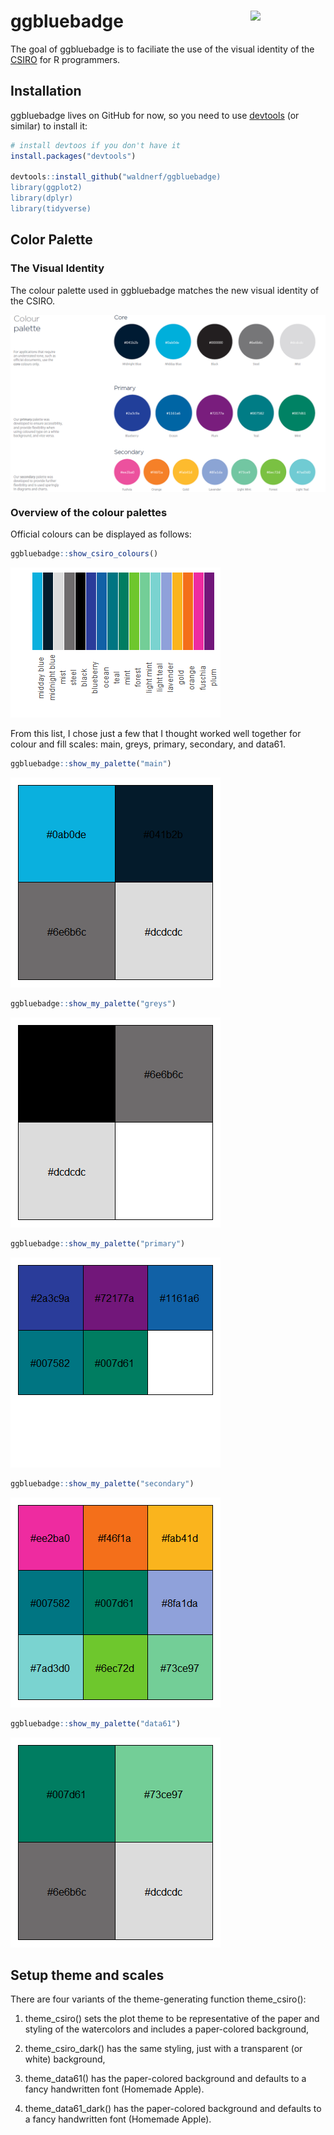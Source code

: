 <!-- README.md is generated from README.Rmd. Please edit that file -->
ggbluebadge <img src="man/figures/logo.png" align="right" width="120" />
========================================================================

<!-- badges: start -->
<!-- badges: end -->
The goal of ggbluebadge is to faciliate the use of the visual identity
of the [CSIRO](www.csiro.au) for R programmers.

Installation
------------

ggbluebadge lives on GitHub for now, so you need to use
[devtools](https://cran.r-project.org/web/packages/devtools/index.html)
(or similar) to install it:

``` r
# install devtoos if you don't have it
install.packages("devtools")

devtools::install_github("waldnerf/ggbluebadge)
library(ggplot2)
library(dplyr)
library(tidyverse)
```

Color Palette
-------------

### The Visual Identity

The colour palette used in ggbluebadge matches the new visual identity
of the CSIRO.

<img src="man/figures/ggbluebadge_intro.png" align="center" width="840" />

### Overview of the colour palettes

Official colours can be displayed as follows:

``` r
ggbluebadge::show_csiro_colours()
```

![](figures/README-show-all-1.png)

From this list, I chose just a few that I thought worked well together
for colour and fill scales: main, greys, primary, secondary, and data61.

``` r
ggbluebadge::show_my_palette("main")
```

![](figures/README-main-1.png)

``` r
ggbluebadge::show_my_palette("greys")
```

![](figures/README-greys-1.png)

``` r
ggbluebadge::show_my_palette("primary")
```

![](figures/README-primary-1.png)

``` r
ggbluebadge::show_my_palette("secondary")
```

![](figures/README-secondary-1.png)

``` r
ggbluebadge::show_my_palette("data61")
```

![](figures/README-data61-1.png)

Setup theme and scales
----------------------

There are four variants of the theme-generating function theme\_csiro():

1.  theme\_csiro() sets the plot theme to be representative of the paper
    and styling of the watercolors and includes a paper-colored
    background,

2.  theme\_csiro\_dark() has the same styling, just with a transparent
    (or white) background,

3.  theme\_data61() has the paper-colored background and defaults to a
    fancy handwritten font (Homemade Apple).

4.  theme\_data61\_dark() has the paper-colored background and defaults
    to a fancy handwritten font (Homemade Apple).
